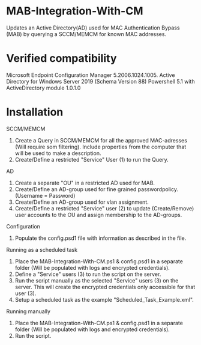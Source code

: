 # MAB-Integration-With-CM
Updates an Active Directory(AD) used for MAC Authentication Bypass (MAB) by querying a SCCM/MEMCM for known MAC addresses.

# Verified compatibility
Microsoft Endpoint Configuration Manager 5.2006.1024.1005.
Active Directory for Windows Server 2019 (Schema Version 88)
Powershell 5.1 with ActiveDirectory module 1.0.1.0

# Installation
SCCM/MEMCM
1. Create a Query in SCCM/MEMCM for all the approved MAC-adresses (Will require som filtering). Include properties from the computer that will be used to make a description.
2. Create/Define a restricted "Service" User (1) to run the Query.

AD
1. Create a separate "OU" in a restricted AD used for MAB. 
2. Create/Define an AD-group used for fine grained passwordpolicy. (Username = Password)
3. Create/Define an AD-group used for vlan assignment.
4. Create/Define a restricted "Service" user (2) to update (Create/Remove) user accounts to the OU and assign membership to the AD-groups.

Configuration
1. Populate the config.psd1 file with information as described in the file.

Running as a scheduled task
1. Place the MAB-Integration-With-CM.ps1 & config.psd1 in a separate folder (Will be populated with logs and encrypted credentials).
2. Define a "Service" users (3) to run the script on the server.
3. Run the script manually as the selected "Service" users (3) on the server. This will create the encrypted credentials only accessible for that user (3).
3. Setup a scheduled task as the example "Scheduled_Task_Example.xml".

Running manually
1. Place the MAB-Integration-With-CM.ps1 & config.psd1 in a separate folder (Will be populated with logs and encrypted credentials).
2. Run the script.

